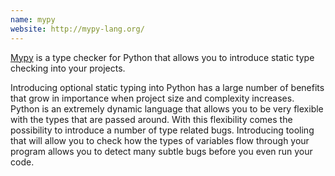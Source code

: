 ```yaml
---
name: mypy
website: http://mypy-lang.org/
---
```

[Mypy](http://mypy-lang.org/) is a type checker for Python that allows you to introduce static type checking into your projects.

Introducing optional static typing into Python has a large number of benefits that grow in importance when project size and complexity increases. Python is an extremely dynamic language that allows you to be very flexible with the types that are passed around. With this flexibility comes the possibility to introduce a number of type related bugs. Introducing tooling that will allow you to check how the types of variables flow through your program allows you to detect many subtle bugs before you even run your code.
